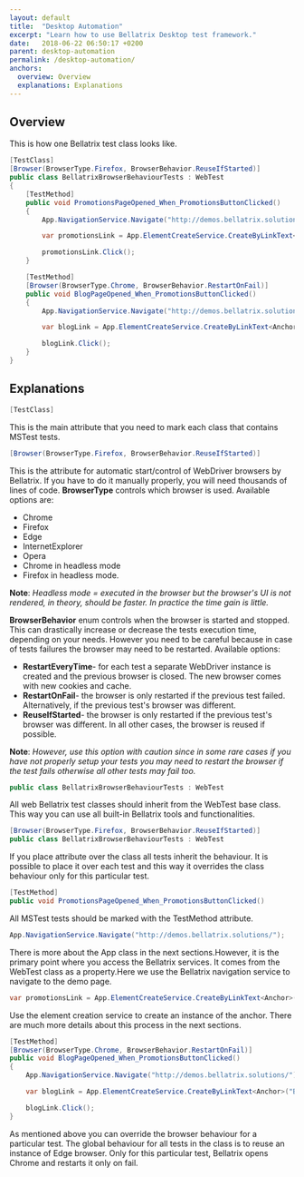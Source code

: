 ```yaml
---
layout: default
title:  "Desktop Automation"
excerpt: "Learn how to use Bellatrix Desktop test framework."
date:   2018-06-22 06:50:17 +0200
parent: desktop-automation
permalink: /desktop-automation/
anchors:
  overview: Overview
  explanations: Explanations
---
```

Overview
--------

This is how one Bellatrix test class looks like.
```csharp
[TestClass]
[Browser(BrowserType.Firefox, BrowserBehavior.ReuseIfStarted)]
public class BellatrixBrowserBehaviourTests : WebTest
{
    [TestMethod]
    public void PromotionsPageOpened_When_PromotionsButtonClicked()
    {
        App.NavigationService.Navigate("http://demos.bellatrix.solutions/");

        var promotionsLink = App.ElementCreateService.CreateByLinkText<Anchor>("Promotions");

        promotionsLink.Click();
    }

    [TestMethod]
    [Browser(BrowserType.Chrome, BrowserBehavior.RestartOnFail)]
    public void BlogPageOpened_When_PromotionsButtonClicked()
    {
        App.NavigationService.Navigate("http://demos.bellatrix.solutions/");

        var blogLink = App.ElementCreateService.CreateByLinkText<Anchor>("Blog");

        blogLink.Click();
    }
}
```

Explanations
------------
```csharp
[TestClass]
```
This is the main attribute that you need to mark each class that contains MSTest tests.
```csharp
[Browser(BrowserType.Firefox, BrowserBehavior.ReuseIfStarted)]
```
This is the attribute for automatic start/control of WebDriver browsers by Bellatrix. If you have to do it manually properly, you will need thousands of lines of code. 
**BrowserType** controls which browser is used. Available options are:
- Chrome
- Firefox
- Edge
- InternetExplorer
- Opera
- Chrome in headless mode
- Firefox in headless mode.

**Note**: *Headless mode = executed in the browser but the browser's UI is not rendered, in theory, should be faster. In practice the time gain is little.*

**BrowserBehavior** enum controls when the browser is started and stopped. This can drastically increase or decrease the tests execution time, depending on your needs. However you need to be careful because in case of tests failures the browser may need to be restarted.
Available options:
- **RestartEveryTime**- for each test a separate WebDriver instance is created and the previous browser is closed. The new browser comes with new cookies and cache.
- **RestartOnFail**- the browser is only restarted if the previous test failed. Alternatively, if the previous test's browser was different.
- **ReuseIfStarted**- the browser is only restarted if the previous test's browser was different. In all other cases, the browser is reused if possible.

**Note**: *However, use this option with caution since in some rare cases if you have not properly setup your tests you may need to restart the browser if the test fails otherwise all other tests may fail too.*

```csharp
public class BellatrixBrowserBehaviourTests : WebTest
```
All web Bellatrix test classes should inherit from the WebTest base class. This way you can use all built-in Bellatrix tools and functionalities.
```csharp
[Browser(BrowserType.Firefox, BrowserBehavior.ReuseIfStarted)]
public class BellatrixBrowserBehaviourTests : WebTest
```
If you place attribute over the class all tests inherit the behaviour. It is possible to place it over each test and this way it overrides the class behaviour only for this particular test.
```csharp
[TestMethod]
public void PromotionsPageOpened_When_PromotionsButtonClicked()
```
All MSTest tests should be marked with the TestMethod attribute.
```csharp
App.NavigationService.Navigate("http://demos.bellatrix.solutions/");
```
There is more about the App class in the next sections.However, it is the primary point where you access the Bellatrix services. It comes from the WebTest class as a property.Here we use the Bellatrix navigation service to navigate to the demo page.
```csharp
var promotionsLink = App.ElementCreateService.CreateByLinkText<Anchor>("Promotions");
```
Use the element creation service to create an instance of the anchor. There are much more details about this process in the next sections.
```csharp
[TestMethod]
[Browser(BrowserType.Chrome, BrowserBehavior.RestartOnFail)]
public void BlogPageOpened_When_PromotionsButtonClicked()
{
    App.NavigationService.Navigate("http://demos.bellatrix.solutions/");

    var blogLink = App.ElementCreateService.CreateByLinkText<Anchor>("Blog");

    blogLink.Click();
}
```
As mentioned above you can override the browser behaviour for a particular test. The global behaviour for all tests in the class is to reuse an instance of Edge browser. Only for this particular test, Bellatrix opens Chrome and restarts it only on fail.


